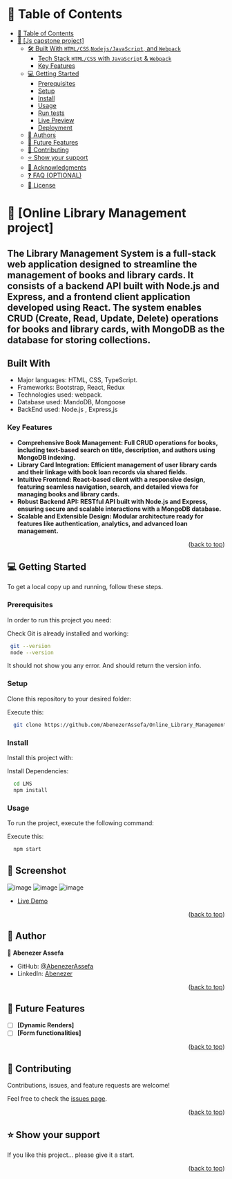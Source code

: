 <a name="readme-top"></a>

<!-- TABLE OF CONTENTS -->

# 📗 Table of Contents

- [📗 Table of Contents](#-table-of-contents)
- [📖 \[Js capstone project\] ](#-js-capstone-project-)
  - [🛠 Built With `HTML/CSS`,`Nodejs/JavaScript`, and `Webpack`](#-built-with-htmlcssnodejsjavascript-and-webpack)
    - [Tech Stack `HTML/CSS` with `JavaScript` \& `Webpack`](#tech-stack-htmlcss-with-javascript--webpack)
    - [Key Features ](#key-features-)
  - [💻 Getting Started ](#-getting-started-)
    - [Prerequisites](#prerequisites)
    - [Setup](#setup)
    - [Install](#install)
    - [Usage](#usage)
    - [Run tests](#run-tests)
    - [Live Preview](#live-preview)
    - [Deployment](#deployment)
  - [👥 Authors ](#-authors-)
  - [🔭 Future Features ](#-future-features-)
  - [🤝 Contributing ](#-contributing-)
  - [⭐️ Show your support ](#️-show-your-support-)
  - [🙏 Acknowledgments ](#-acknowledgments-)
  - [❓ FAQ (OPTIONAL) ](#-faq-optional-)
  - [📝 License ](#-license-)

<!-- PROJECT DESCRIPTION -->

# 📖 [Online Library Management project] <a name="about-project"></a>

 <h2>The Library Management System is a full-stack web application designed to streamline the management of books and library cards. It consists of a backend API built with Node.js and Express, and a frontend client application developed using React. The system enables CRUD (Create, Read, Update, Delete) operations for books and library cards, with MongoDB as the database for storing collections.</h2>



## Built With

- Major languages: HTML, CSS, TypeScript.
- Frameworks: Bootstrap, React, Redux
- Technologies used: webpack.
- Database used: MandoDB, Mongoose
- BackEnd used: Node.js , Express,js


<!-- Features -->

### Key Features <a name="key-features"></a>

- **Comprehensive Book Management: Full CRUD operations for books, including text-based search on title, description, and authors using MongoDB indexing.**
- **Library Card Integration: Efficient management of user library cards and their linkage with book loan records via shared fields.**
- **Intuitive Frontend: React-based client with a responsive design, featuring seamless navigation, search, and detailed views for managing books and library cards.**
- **Robust Backend API: RESTful API built with Node.js and Express, ensuring secure and scalable interactions with a MongoDB database.**
- **Scalable and Extensible Design: Modular architecture ready for features like authentication, analytics, and advanced loan management.**

<p align="right">(<a href="#readme-top">back to top</a>)</p>

<!-- GETTING STARTED -->

## 💻 Getting Started <a name="getting-started"></a>

To get a local copy up and running, follow these steps.

### Prerequisites

In order to run this project you need:

Check Git is already installed and working:

```sh
 git --version
 node --version
```

It should not show you any error. And should return the version info.

### Setup

Clone this repository to your desired folder:

Execute this:

```sh
  git clone https://github.com/AbenezerAssefa/Online_Library_Management.git
```

### Install

Install this project with:

Install Dependencies:

```sh
  cd LMS
  npm install
```

### Usage

To run the project, execute the following command:

Execute this:

```sh
  npm start
```


## 🚀 Screenshot <a name="screenshot"></a>

![image](./src/assests/Screenshot%202023-04-27%20124908.png)
![image](./src/assests/Screenshot%202023-04-27%20124908.png)
![image](./src/assests/Screenshot%202023-04-27%20124908.png)



- [Live Demo]()

<p align="right">(<a href="#readme-top">back to top</a>)</p>

<!-- AUTHORS -->

## 👥 Author <a name="authors"></a>


👤 **Abenezer Assefa**

- GitHub: [@AbenezerAssefa](https://github.com/AbenezerAssefa)
- LinkedIn: [Abenezer](https://www.linkedin.com/in/abenezer-assefa-386b25193)



<p align="right">(<a href="#readme-top">back to top</a>)</p>

<!-- FUTURE FEATURES -->

## 🔭 Future Features <a name="future-features"></a>

- [ ] **[Dynamic Renders]**
- [ ] **[Form functionalities]**

<p align="right">(<a href="#readme-top">back to top</a>)</p>

<!-- CONTRIBUTING -->

## 🤝 Contributing <a name="contributing"></a>

Contributions, issues, and feature requests are welcome!

Feel free to check the [issues page](../../issues/).

<p align="right">(<a href="#readme-top">back to top</a>)</p>

<!-- SUPPORT -->

## ⭐️ Show your support <a name="support"></a>

If you like this project... please give it a start.

<p align="right">(<a href="#readme-top">back to top</a>)</p>



